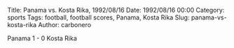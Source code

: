 Title: Panama vs. Kosta Rika, 1992/08/16
Date: 1992/08/16 00:00
Category: sports
Tags: football, football scores, Panama, Kosta Rika
Slug: panama-vs-kosta-rika
Author: carbonero


Panama 1 - 0 Kosta Rika
